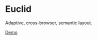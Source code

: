 # Euclid

Adaptive, cross-browser, semantic layout.

[Demo](https://andreisorvanov.github.io/Euclid/)
